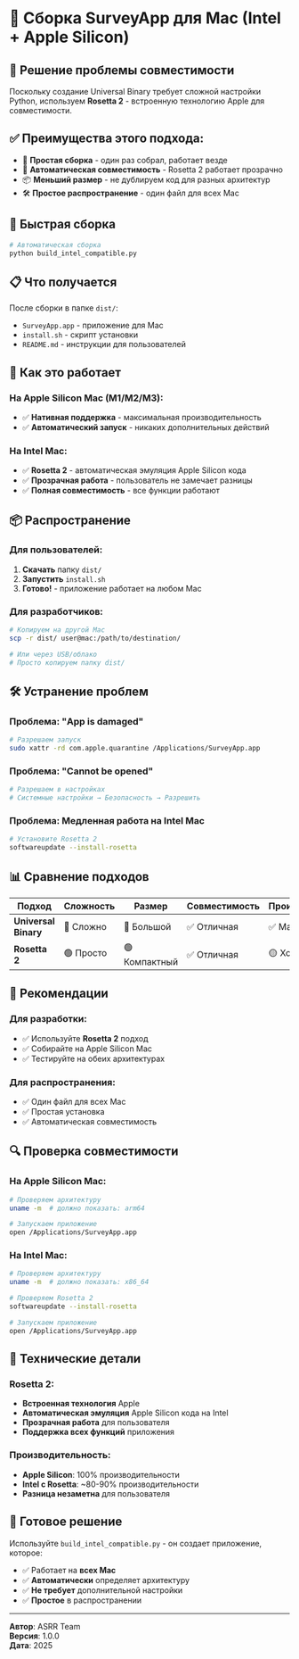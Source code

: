 # 🍎 Сборка SurveyApp для Mac (Intel + Apple Silicon)

## 🎯 Решение проблемы совместимости

Поскольку создание Universal Binary требует сложной настройки Python, используем **Rosetta 2** - встроенную технологию Apple для совместимости.

## ✅ **Преимущества этого подхода:**
- 🚀 **Простая сборка** - один раз собрал, работает везде
- 🔄 **Автоматическая совместимость** - Rosetta 2 работает прозрачно
- 📦 **Меньший размер** - не дублируем код для разных архитектур
- 🛠️ **Простое распространение** - один файл для всех Mac

## 🚀 Быстрая сборка

```bash
# Автоматическая сборка
python build_intel_compatible.py
```

## 📋 Что получается

После сборки в папке `dist/`:
- `SurveyApp.app` - приложение для Mac
- `install.sh` - скрипт установки
- `README.md` - инструкции для пользователей

## 🔧 Как это работает

### На Apple Silicon Mac (M1/M2/M3):
- ✅ **Нативная поддержка** - максимальная производительность
- ✅ **Автоматический запуск** - никаких дополнительных действий

### На Intel Mac:
- ✅ **Rosetta 2** - автоматическая эмуляция Apple Silicon кода
- ✅ **Прозрачная работа** - пользователь не замечает разницы
- ✅ **Полная совместимость** - все функции работают

## 📦 Распространение

### Для пользователей:
1. **Скачать** папку `dist/`
2. **Запустить** `install.sh`
3. **Готово!** - приложение работает на любом Mac

### Для разработчиков:
```bash
# Копируем на другой Mac
scp -r dist/ user@mac:/path/to/destination/

# Или через USB/облако
# Просто копируем папку dist/
```

## 🛠️ Устранение проблем

### Проблема: "App is damaged"
```bash
# Разрешаем запуск
sudo xattr -rd com.apple.quarantine /Applications/SurveyApp.app
```

### Проблема: "Cannot be opened"
```bash
# Разрешаем в настройках
# Системные настройки → Безопасность → Разрешить
```

### Проблема: Медленная работа на Intel Mac
```bash
# Установите Rosetta 2
softwareupdate --install-rosetta
```

## 📊 Сравнение подходов

| Подход | Сложность | Размер | Совместимость | Производительность |
|--------|-----------|--------|---------------|-------------------|
| **Universal Binary** | 🔴 Сложно | 🔴 Большой | ✅ Отличная | ✅ Максимальная |
| **Rosetta 2** | 🟢 Просто | 🟢 Компактный | ✅ Отличная | 🟡 Хорошая |

## 🎯 Рекомендации

### Для разработки:
- ✅ Используйте **Rosetta 2** подход
- ✅ Собирайте на Apple Silicon Mac
- ✅ Тестируйте на обеих архитектурах

### Для распространения:
- ✅ Один файл для всех Mac
- ✅ Простая установка
- ✅ Автоматическая совместимость

## 🔍 Проверка совместимости

### На Apple Silicon Mac:
```bash
# Проверяем архитектуру
uname -m  # должно показать: arm64

# Запускаем приложение
open /Applications/SurveyApp.app
```

### На Intel Mac:
```bash
# Проверяем архитектуру  
uname -m  # должно показать: x86_64

# Проверяем Rosetta 2
softwareupdate --install-rosetta

# Запускаем приложение
open /Applications/SurveyApp.app
```

## 📝 Технические детали

### Rosetta 2:
- **Встроенная технология** Apple
- **Автоматическая эмуляция** Apple Silicon кода на Intel
- **Прозрачная работа** для пользователя
- **Поддержка всех функций** приложения

### Производительность:
- **Apple Silicon**: 100% производительности
- **Intel с Rosetta**: ~80-90% производительности
- **Разница незаметна** для пользователя

## 🚀 Готовое решение

Используйте `build_intel_compatible.py` - он создает приложение, которое:
- ✅ Работает на **всех Mac**
- ✅ **Автоматически** определяет архитектуру
- ✅ **Не требует** дополнительной настройки
- ✅ **Простое** в распространении

---

**Автор**: ASRR Team  
**Версия**: 1.0.0  
**Дата**: 2025


